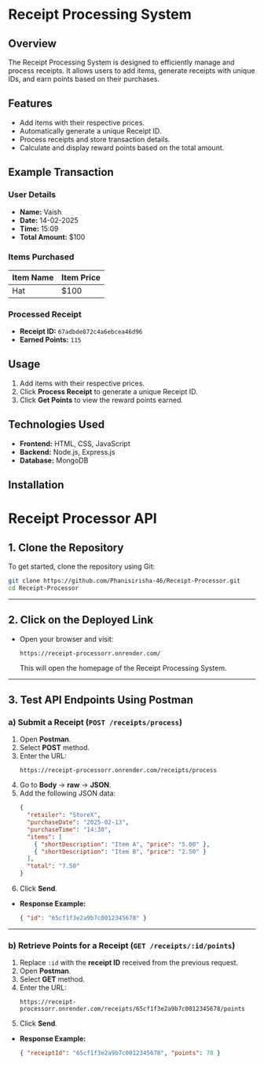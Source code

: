 # Receipt Processing System

## Overview
The Receipt Processing System is designed to efficiently manage and process receipts. It allows users to add items, generate receipts with unique IDs, and earn points based on their purchases.

## Features
- Add items with their respective prices.
- Automatically generate a unique Receipt ID.
- Process receipts and store transaction details.
- Calculate and display reward points based on the total amount.

## Example Transaction

### User Details
- **Name:** Vaish  
- **Date:** 14-02-2025  
- **Time:** 15:09  
- **Total Amount:** $100  

### Items Purchased

| Item Name | Item Price |
|-----------|------------|
| Hat       | $100       |

### Processed Receipt
- **Receipt ID:** `67adbde872c4a6ebcea46d96`  
- **Earned Points:** `115`  

## Usage
1. Add items with their respective prices.
2. Click **Process Receipt** to generate a unique Receipt ID.
3. Click **Get Points** to view the reward points earned.

## Technologies Used
- **Frontend:** HTML, CSS, JavaScript
- **Backend:** Node.js, Express.js
- **Database:** MongoDB

## Installation

# **Receipt Processor API**

## **1. Clone the Repository**
To get started, clone the repository using Git:
```bash
git clone https://github.com/Phanisirisha-46/Receipt-Processor.git
cd Receipt-Processor
```

---

## **2. Click on the Deployed Link**
- Open your browser and visit:
  ```
  https://receipt-processorr.onrender.com/
  ```
  This will open the homepage of the Receipt Processing System.

---

## **3. Test API Endpoints Using Postman**

### **a) Submit a Receipt (`POST /receipts/process`)**
1. Open **Postman**.
2. Select **POST** method.
3. Enter the URL:
   ```
   https://receipt-processorr.onrender.com/receipts/process
   ```
4. Go to **Body** → **raw** → **JSON**.
5. Add the following JSON data:
   ```json
   {
     "retailer": "StoreX",
     "purchaseDate": "2025-02-13",
     "purchaseTime": "14:30",
     "items": [
       { "shortDescription": "Item A", "price": "5.00" },
       { "shortDescription": "Item B", "price": "2.50" }
     ],
     "total": "7.50"
   }
   ```
6. Click **Send**.

- **Response Example:**
  ```json
  { "id": "65cf1f3e2a9b7c0012345678" }
  ```

---

### **b) Retrieve Points for a Receipt (`GET /receipts/:id/points`)**
1. Replace `:id` with the **receipt ID** received from the previous request.
2. Open **Postman**.
3. Select **GET** method.
4. Enter the URL:
   ```
   https://receipt-processorr.onrender.com/receipts/65cf1f3e2a9b7c0012345678/points
   ```
5. Click **Send**.

- **Response Example:**
  ```json
  { "receiptId": "65cf1f3e2a9b7c0012345678", "points": 78 }
  ```
